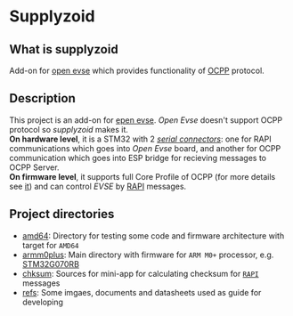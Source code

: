 # Supplyzoid

## What is supplyzoid

Add-on for [open evse](https://github.com/lincomatic/open_evse) which provides functionality of [OCPP](https://www.openchargealliance.org/) protocol.

## Description

This project is an add-on for [epen evse](). _Open Evse_ doesn't support OCPP protocol so _supplyzoid_ makes it.\
__On hardware level__, it is a STM32 with 2 [_serial connectors_](https://en.wikipedia.org/wiki/Universal_asynchronous_receiver-transmitter): one for RAPI communications which goes into _Open Evse_ board,
and  another for OCPP communication which goes into ESP bridge for recieving messages to OCPP Server.\
__On firmware level__, it supports full Core Profile of OCPP (for more details see [it](armm0plus/README.md)) and can control _EVSE_ by [RAPI](https://github.com/lincomatic/open_evse/blob/development/firmware/open_evse/rapi_proc.h) messages.

## Project directories

 - [amd64](amd64): Directory for testing some code and firmware architecture with target for `AMD64`
 - [armm0plus](armm0plus): Main directory with firmware for `ARM M0+` processor, e.g. [STM32G070RB](https://www.st.com/en/microcontrollers-microprocessors/stm32g070rb.html)
 - [chksum](chksum): Sources for mini-app for calculating checksum for [`RAPI`](https://github.com/lincomatic/open_evse/blob/development/firmware/open_evse/rapi_proc.h) messages
 - [refs](refs): Some imgaes, documents and datasheets used as guide for developing


